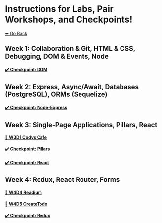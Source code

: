 # Instructions for Labs, Pair Workshops, and Checkpoints!
[⬅ Go Back](../README.md)

## Week 1: Collaboration & Git, HTML & CSS, Debugging, DOM & Events, Node

#### [✔️ **Checkpoint: DOM**](./w1-dom-checkpoint.md)

## Week 2: Express, Async/Await, Databases (PostgreSQL), ORMs (Sequelize)

#### [✔️ **Checkpoint: Node-Express**](./w2-node-checkpoint.md)

## Week 3: Single-Page Applications, Pillars, React
#### [🔗 W3D1 Codys Cafe](w3d1-codys-cafe.md)

#### [✔️ **Checkpoint: Pillars**](w3-pillars.md)
#### [✔️ **Checkpoint: React**](w3-react-checkpoint.md)
## Week 4: Redux, React Router, Forms
#### [🔗 W4D4 Readium](w4d4-readium.md)
#### [🔗 W4D5 CreateTodo](w4d5-CreateTodo.md)

#### [✔️ **Checkpoint: Redux**](w4-redux-checkpoint.md)